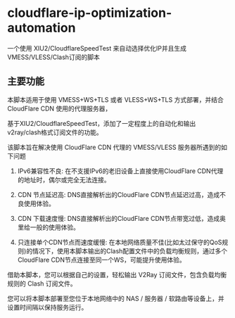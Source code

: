 # cloudflare-ip-optimization-automation

一个使用 XIU2/CloudflareSpeedTest 来自动选择优化IP并且生成VMESS/VLESS/Clash订阅的脚本

## 主要功能

本脚本适用于使用 VMESS+WS+TLS 或者 VLESS+WS+TLS 方式部署，并结合 CloudFlare CDN 使用的代理服务器，

基于XIU2/CloudflareSpeedTest，添加了一定程度上的自动化和输出v2ray/clash格式订阅文件的功能。

该脚本旨在解决使用 CloudFlare CDN 代理的 VMESS/VLESS 服务器所遇到的如下问题

1. IPv6兼容性不良: 在不支援IPv6的老旧设备上直接使用CloudFlare CDN代理的地址时，偶尔或完全无法连接。

2. CDN 节点延迟高: DNS直接解析出的CloudFlare CDN节点延迟过高，造成不良使用体验。

3. CDN 下载速度慢: DNS直接解析出的CloudFlare CDN节点带宽过低，造成奥里给一般的使用体验。

4. 只连接单个CDN节点而速度缓慢: 在本地网络质量不佳(比如太过保守的QoS规则)的情况下，使用本脚本输出的Clash配置文件中的负载均衡规则，通过多个CloudFlare CDN节点连接至同一个WS，可能提升使用体验。

借助本脚本，您可以根据自己的设置，轻松输出 V2Ray 订阅文件，包含负载均衡规则的 Clash 订阅文件。

您可以将本脚本部署至您位于本地网络中的 NAS / 服务器 / 软路由等设备上，并设置时间隔以保持服务运行。
